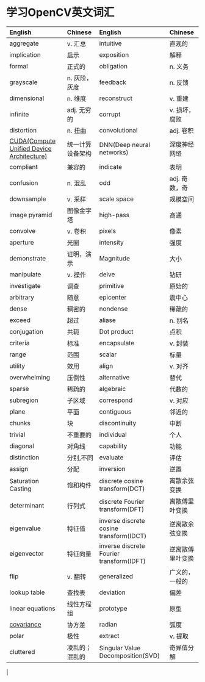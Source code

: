 # 学习OpenCV英文词汇

|   English   |   Chinese   |   English   |   Chinese   |
|:------------|:------------|:------------|:------------|
|aggregate    |v. 汇总      |intuitive	|直观的		|
|implication  |启示		    |exposition	|解释 |
|formal		  |正式的		|obligation	 	|n. 义务|
|grayscale	  |n. 灰阶，灰度 |feedback	  |n. 反馈|
|dimensional  |n. 维度  	|reconstruct	|v. 重建|
|infinite	 |adj. 无穷的	|corrupt		|v. 损坏，腐败|
|distortion  |n. 扭曲		|convolutional	|adj. 卷积|
|[CUDA(Compute Unified Device Architecture)](https://baike.baidu.com/item/CUDA/1186262?fr=aladdin)|统一计算设备架构|DNN(Deep neural networks)|深度神经网络|
|compliant	|兼容的		    |indicate		|表明|
|confusion	|n. 混乱 		|odd			|adj. 奇数，奇|
|downsample	|v. 采样		|scale space	|规模空间	|
|image pyramid|图像金字塔    |high-pass	     |高通|
|convolve	|v. 卷积		|pixels			|像素|
|aperture	|光圈			|intensity		|强度|
|demonstrate|证明，演示	     |Magnitude	     |大小|
|manipulate	|v. 操作		|delve			|钻研|
|investigate|调查			|primitive		|原始的|
|arbitrary	|随意			|epicenter		|震中心|
|dense      |稠密的	        |nondense		|稀疏的|
|exceed		|超过			|aliase			|n. 别名|
|conjugation|共轭			|Dot product	|点积|
|criteria	|标准			|encapsulate	|v. 封装|
|range		|范围			|scalar			|标量|
|utility	|效用			|align			|v. 对齐|
|overwhelming|压倒性		|alternative	|替代|
|sparse		|稀疏的		    |algebraic		|代数的|
|subregion	|子区域		    |correspond		|v. 对应|
|plane		|平面			|contiguous		|邻近的	|
|chunks		|块			    |discontinuity	 |中断|
|trivial	|不重要的		|individual		|个人|
|diagonal	|对角线		    |capability		|功能|
|distinction|分别,不同		|evaluate		|评估|
|assign		|分配			|inversion		|逆置|
|Saturation Casting|饱和构件|discrete cosine transform(DCT)|离散余弦变换|
|determinant|行列式		    |discrete Fourier transform(DFT)|离散傅里叶变换|
|eigenvalue	|特征值		    |inverse discrete cosine transform(IDCT)|逆离散余弦变换|
|eigenvector|特征向量		|inverse discrete Fourier transform(IDFT)|逆离散傅里叶变换|
|flip		|v. 翻转		|generalized	|广义的，一般的|
|lookup table|查找表		|deviation		|偏差|
|linear equations|线性方程组|prototype	  |原型|
|[covariance](http://jermmy.xyz/2017/03/19/2017-3-19-covariance-matrix/)|协方差|radian 	|弧度		|
|polar		|极性			|extract		|v. 提取|
|cluttered  |凌乱的；混乱的   |Singular Value Decomposition(SVD)|奇异值分解|
|
